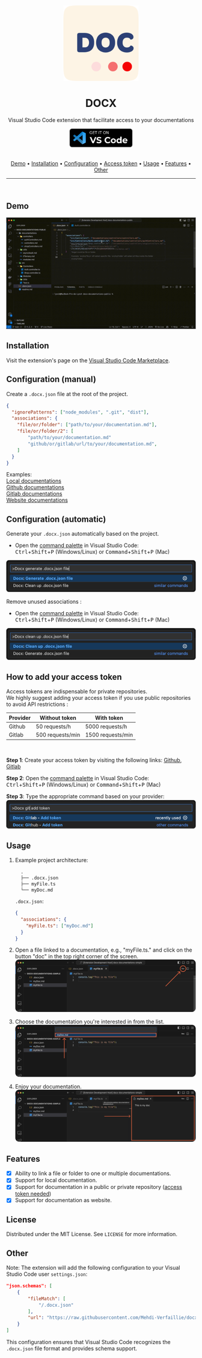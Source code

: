 <p align="center">
  <img src="./src/assets/logo.png" alt="Docx" width="200">
</p>
<h1 align="center">DOCX</h1>

<p align="center">Visual Studio Code extension that facilitate access to your documentations</p>

<div align="center">
  <a href="https://marketplace.visualstudio.com/items?itemName=docx-mt5.docx">
    <img src="./src/assets/get-it-on-vs-code.png" height="50" alt="Get it on vscode button">
  </a>
</div>

<br />

<p align="center">
  <a href="#demo">Demo</a> •
  <a href="#installation">Installation</a> •
  <a href="#configuration-manual">Configuration</a> •
  <a href="#how-to-add-your-access-token">Access token</a> •
  <a href="#usage">Usage</a> •
  <a href="#features">Features</a> •
  <a href="#other">Other</a>
</p>

<hr />
<br />

## Demo

<img src="./src/assets/demo.gif">

## Installation

Visit the extension's page on the [Visual Studio Code Marketplace](https://marketplace.visualstudio.com/items?itemName=docx-mt5.docx).

## Configuration (manual)

Create a `.docx.json` file at the root of the project.

```json
{
  "ignorePatterns": ["node_modules", ".git", "dist"],
  "associations": {
    "file/or/folder": ["path/to/your/documentation.md"],
    "file/or/folder/2": [
        "path/to/your/documentation.md"
        "github/or/gitlab/url/to/your/documentation.md",
    ]
  }
}
```

Examples:<br />
[Local documentations](examples/local-documentations/)<br />
[Github documentations](examples/github-documentations/)<br />
[Gitlab documentations](examples/gitlab-documentations/)<br />
[Website documentations](examples/website-documentations/)<br />

## Configuration (automatic)

Generate your `.docx.json` automatically based on the project.

- Open the [command palette](https://docs.github.com/en/codespaces/codespaces-reference/using-the-vs-code-command-palette-in-codespaces#accessing-the-vs-code-command-palette) in Visual Studio Code:<br>
  <kbd>Ctrl</kbd>+<kbd>Shift</kbd>+<kbd>P</kbd> (Windows/Linux) or
  <kbd>Command</kbd>+<kbd>Shift</kbd>+<kbd>P</kbd> (Mac)

<img src="./src/assets/config-auto-generate.png" alt="Generate config command: 'Docx: Generate config file'. Clean up config command: 'Docx: Clean up config file'" >

Remove unused associations :

- Open the [command palette](https://docs.github.com/en/codespaces/codespaces-reference/using-the-vs-code-command-palette-in-codespaces#accessing-the-vs-code-command-palette) in Visual Studio Code:<br>
  <kbd>Ctrl</kbd>+<kbd>Shift</kbd>+<kbd>P</kbd> (Windows/Linux) or
  <kbd>Command</kbd>+<kbd>Shift</kbd>+<kbd>P</kbd> (Mac)

<img src="./src/assets/config-auto-clean.png" alt="Generate config command: 'Docx: Generate config file'. Clean up config command: 'Docx: Clean up config file'" >

## How to add your access token

Access tokens are indispensable for private repositories. <br/>
We highly suggest adding your access token if you use public repositories to avoid API restrictions :

| Provider | Without token    | With token        |
| -------- | ---------------- | ----------------- |
| Github   | 50 requests/h    | 5000 requests/h   |
| Gitlab   | 500 requests/min | 1500 requests/min |

<br/>

**Step 1**: Create your access token by visiting the following links: [Github](https://docs.github.com/en/authentication/keeping-your-account-and-data-secure/managing-your-personal-access-tokens#creating-a-fine-grained-personal-access-token), [Gitlab](https://docs.gitlab.com/ee/user/profile/personal_access_tokens.html#create-a-personal-access-token)

**Step 2**: Open the [command palette](https://docs.github.com/en/codespaces/codespaces-reference/using-the-vs-code-command-palette-in-codespaces#accessing-the-vs-code-command-palette) in Visual Studio Code:<br>
<kbd>Ctrl</kbd>+<kbd>Shift</kbd>+<kbd>P</kbd> (Windows/Linux) or <kbd>Command</kbd>+<kbd>Shift</kbd>+<kbd>P</kbd> (Mac)

**Step 3**: Type the appropriate command based on your provider:
<img src="./src/assets/access-token-step-3.png" alt="Add Github token command: 'Docx: Github - Add token'. Add Gitlab token command: 'Docx: Gitlab - Add token" >

## Usage

1. Example project architecture:

   ```
     .
     ├── .docx.json
     ├── myFile.ts
     └── myDoc.md
   ```

   `.docx.json`:

   ```json
   {
     "associations": {
       "myFile.ts": ["myDoc.md"]
     }
   }
   ```

2. Open a file linked to a documentation, e.g., "myFile.ts." and click on the button "doc" in the top right corner of the screen.
   <img src="./src/assets/usage-step-2.png" alt="click on the button 'doc'">
3. Choose the documentation you're interested in from the list.
   <img src="./src/assets/usage-step-3.png" alt="dropdown with a list of documentation">
4. Enjoy your documentation.
   <img src="./src/assets/usage-step-4.png" alt="documentation appear on the right">

## Features

- [x] Ability to link a file or folder to one or multiple documentations.
- [x] Support for local documentation.
- [x] Support for documentation in a public or private repository ([access token needed](#how-to-add-your-access-token))
- [x] Support for documentation as website.

## License

Distributed under the MIT License. See `LICENSE` for more information.

## Other

Note: The extension will add the following configuration to your Visual Studio Code user `settings.json`:

```json
"json.schemas": [
    {
        "fileMatch": [
            "/.docx.json"
        ],
        "url": "https://raw.githubusercontent.com/Mehdi-Verfaillie/docx/main/src/config/.docx.schema.json"
    }
]
```

This configuration ensures that Visual Studio Code recognizes the `.docx.json` file format and provides schema support.
